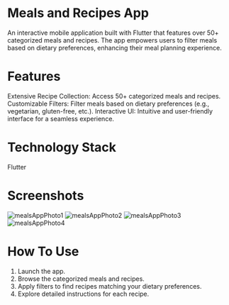 # Meals and Recipes App

An interactive mobile application built with Flutter that features over 50+ categorized meals and recipes. The app empowers users to filter meals based on dietary preferences, enhancing their meal planning experience. 

# Features

Extensive Recipe Collection: Access 50+ categorized meals and recipes.
Customizable Filters: Filter meals based on dietary preferences (e.g., vegetarian, gluten-free, etc.).
Interactive UI: Intuitive and user-friendly interface for a seamless experience.

# Technology Stack

Flutter

# Screenshots

![mealsAppPhoto1](https://github.com/user-attachments/assets/76c9aa28-4a75-4298-8c62-edd50faf4e8e)
![mealsAppPhoto2](https://github.com/user-attachments/assets/644764c3-e2b3-4f49-86b2-a0dd3c00bb33)
![mealsAppPhoto3](https://github.com/user-attachments/assets/637cc44e-1616-4ce7-9e6f-2d65604477c9)
![mealsAppPhoto4](https://github.com/user-attachments/assets/520e9993-423e-4921-91d3-c25d6a0ab85a)


# How To Use 

1. Launch the app.
2. Browse the categorized meals and recipes.
3. Apply filters to find recipes matching your dietary preferences.
4. Explore detailed instructions for each recipe.




